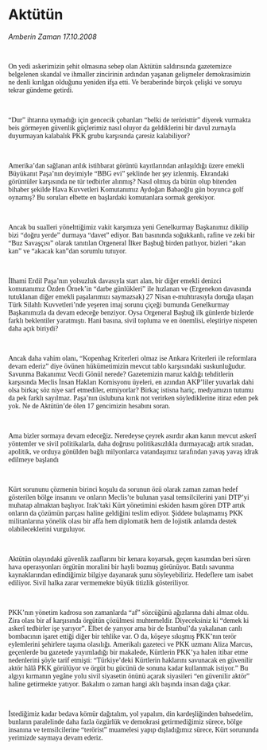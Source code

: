 # Aktütün

*Amberin Zaman 17.10.2008*

<div class="taraf_structure_2col_1zq">
<div class="margen_n">



 <p><font face="Times New Roman"><br/>
<p>On yedi askerimizin şehit olmasına sebep olan Aktütün saldırısında gazetemizce belgelenen skandal ve ihmaller zincirinin ardından yaşanan gelişmeler demokrasimizin ne denli kırılgan olduğunu yeniden ifşa etti. Ve beraberinde birçok çelişki ve soruyu tekrar gündeme getirdi.</p><br/>
<p>“Dur” ihtarına uymadığı için gencecik çobanları “belki de teröristtir” diyerek vurmakta beis görmeyen güvenlik güçlerimiz nasıl oluyor da geldiklerini bir davul zurnayla duyurmayan kalabalık PKK grubu karşısında çaresiz kalabiliyor? </p><br/>
<p>Amerika’dan sağlanan anlık istihbarat görüntü kayıtlarından anlaşıldığı üzere emekli Büyükanıt Paşa’nın deyimiyle “BBG evi” şeklinde her şey izlenmiş. Ekrandaki görüntüler karşısında ne tür tedbirler alınmış? Nasıl olmuş da bütün olup bitenden bihaber şekilde Hava Kuvvetleri Komutanımız Aydoğan Babaoğlu gün boyunca golf oynamış? Bu soruları elbette en başlardaki komutanlara sormak gerekiyor. </p><br/>
<p>Ancak bu sualleri yönelttiğimiz vakit karşımıza yeni Genelkurmay Başkanımız dikilip bizi “doğru yerde” durmaya “davet” ediyor. Batı basınında soğukkanlı, rafine ve zeki bir “Buz Savaşçısı” olarak tanıtılan Orgeneral İlker Başbuğ birden patlıyor, bizleri “akan kan” ve “akacak kan”dan sorumlu tutuyor.</p><br/>
<p>İlhami Erdil Paşa’nın yolsuzluk davasıyla start alan, bir diğer emekli denizci komutanımız Özden Örnek’in “darbe günlükleri” ile hızlanan ve (Ergenekon davasında tutuklanan diğer emekli paşalarımızı saymazsak) 27 Nisan e-muhtırasıyla doruğa ulaşan Türk Silahlı Kuvvetleri’nde yeşeren imaj sorunu çiçeği burnunda Genelkurmay Başkanımızla da devam edeceğe benziyor. Oysa Orgeneral Başbuğ ilk günlerde bizlerde farklı beklentiler yaratmıştı. Hani basına, sivil topluma ve en önemlisi, eleştiriye nispeten daha açık biriydi? </p><br/>
<p>Ancak daha vahim olanı, “Kopenhag Kriterleri olmaz ise Ankara Kriterleri ile reformlara devam ederiz” diye övünen hükümetimizin mevcut tablo karşısındaki suskunluğudur. Savunma Bakanımız Vecdi Gönül nerede? Gazetemizin maruz kaldığı tehditlerin karşısında Meclis İnsan Hakları Komisyonu üyeleri, en azından AKP’liler yuvarlak dahi olsa birkaç söz niye sarf etmediler, etmiyorlar? Birkaç istisna hariç, medyamızın tutumu da pek farklı sayılmaz. Paşa’nın üslubuna kırık not verirken söylediklerine itiraz eden pek yok. Ne de Aktütün’de ölen 17 gencimizin hesabını soran.</p><br/>
<p>Ama bizler sormaya devam edeceğiz. Neredeyse çeyrek asırdır akan kanın mevcut askerî yöntemler ve sivil politikalarla, daha doğrusu politikasızlıkla durmayacağı artık sıradan, apolitik, ve orduya gönülden bağlı milyonlarca vatandaşımız tarafından yavaş yavaş idrak edilmeye başlandı</p><br/>
<p>Kürt sorununu çözmenin birinci koşulu da sorunun özü olarak zaman zaman hedef gösterilen bölge insanını ve onların Meclis’te bulunan yasal temsilcilerini yani DTP’yi muhatap almaktan başlıyor. Irak’taki Kürt yönetimini eskiden hasım gören DTP artık onların da çözümün parçası haline geldiğini teslim ediyor. Şiddete bulaşmamış PKK militanlarına yönelik olası bir affa hem diplomatik hem de lojistik anlamda destek olabileceklerini vurguluyor.</p><br/>
<p>Aktütün olayındaki güvenlik zaaflarını bir kenara koyarsak, geçen kasımdan beri süren hava operasyonları örgütün moralini bir hayli bozmuş görünüyor. Batılı savunma kaynaklarından edindiğimiz bilgiye dayanarak şunu söyleyebiliriz. Hedeflere tam isabet ediliyor. Sivil halka zarar vermemekte büyük titizlik gösteriliyor. </p><br/>
<p>PKK’nın yönetim kadrosu son zamanlarda “af” sözcüğünü ağızlarına dahi almaz oldu. Zira olası bir af karşısında örgütün çözülmesi muhtemeldir. Diyeceksiniz ki “demek ki askerî tedbirler işe yarıyor”. Elbet de yarıyor ama bir de İstanbul’da yakalanan canlı bombacının işaret ettiği diğer bir tehlike var. O da, köşeye sıkışmış PKK’nın terör eylemlerini şehirlere taşıma olasılığı. Amerikalı gazeteci ve PKK uzmanı Aliza Marcus, geçenlerde bu gazetede yayımladığı bir makalede, Kürtlerin PKK’ya halen itibar etme nedenlerini şöyle tarif etmişti: “Türkiye’deki Kürtlerin haklarını savunacak en güvenilir aktör hâlâ PKK görülüyor ve örgüt bu gücünü de sonuna kadar kullanmak istiyor.” Bu algıyı kırmanın yegâne yolu sivil siyasetin önünü açarak siyasileri “en güvenilir aktör” haline getirmekte yatıyor. Bakalım o zaman hangi aklı başında insan dağa çıkar. </p><br/>
<p>İstediğimiz kadar bedava kömür dağıtalım, yol yapalım, din kardeşliğinden bahsedelim, bunların paralelinde daha fazla özgürlük ve demokrasi getirmediğimiz sürece, bölge insanına ve temsilcilerine “terörist” muamelesi yapıp dışladığımız sürece, Kürt sorununda yerimizde saymaya devam ederiz.</p></font></p>

<br/>


<div id="taraf_not">
</div>

</div>


</div>

